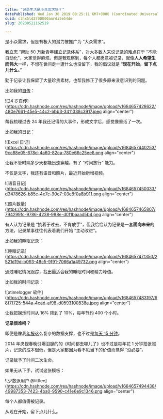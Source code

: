 ```yaml
---
title: "记录生活是小众需求吗？"
datePublished: Wed Jan 30 2019 08:25:11 GMT+0000 (Coordinated Universal Time)
cuid: clhx5ld2700000amrdi5e54de
slug: 20230521162519

---
```


是小众需求，但是有极大的潜力被推广为 “大众需求”。

我立志 “帮助 50 万新青年建立记录体系”，对大多数人来说记录的难点在于 “不能自动化”，大家觉得麻烦。但是我观察到，每个人都愿意被记录，就像**人人希望生而伟大**一样，不想在世间走一遭什么也没留下，我的倡议就是 “**现在开始，留下点儿什么。**”

勤于记录让我保留了大量珍贵素材，也帮我修正了很多原来没意识到的问题。

比如我的[自传](http://mp.weixin.qq.com/s?__biz=MzI3MzU5MDA1OQ==&mid=2247484633&idx=1&sn=4aada58de098175ab7a33f6f99d49401&chksm=eb21b69ddc563f8b4f61322a6cb756277c3c8fb780434189f6273798a9bdb42635f175b1dd1d&scene=21#wechat_redirect)：

![24 岁自传](https://cdn.hashnode.com/res/hashnode/image/upload/v1684657428622/480e7661-45e5-44c2-bbb3-3411338c3917.jpeg align="center")

帮我梳理过去 24 年我还记得的大事件，形成文字后，感觉像重活了一次。

比如我的日记：

![Excel 日记](https://cdn.hashnode.com/res/hashnode/image/upload/v1684657440253/9cc88e05-678d-4a60-82ca-780e66c25ee8.png align="center")

让我不管时隔多少天都能迅速穿越，有了 “时间旅行” 能力。

不仅是文字，我还有语音和照片，最近开始新增视频。

![语音日记](https://cdn.hashnode.com/res/hashnode/image/upload/v1684657450033/d3478626-b85c-4e7c-90c7-03e8f0a8b911.png align="center")

![照片数量](https://cdn.hashnode.com/res/hashnode/image/upload/v1684657465807/794299fc-9786-4238-988e-d0f1baaad5b4.png align="center")

有人认为记录是 “执着于过去，不肯放手”，但我恰恰认为记录是一套**面向未来**的方法，记录某事往往代表着我们开始 “主动改进”。

比如我的睡眠记录：

![睡眠记录](https://cdn.hashnode.com/res/hashnode/image/upload/v1684657471350/2521d19d-b093-48c5-9f91-7066a1a49732.png align="center")

通过睡眠情况跟踪，找出最适合我的睡眠时间和精力峰值。

比如我的时间记录：

![atimelogger 软件](https://cdn.hashnode.com/res/hashnode/image/upload/v1684657483197/68f7f725-544a-4cad-af98-d0593100838a.jpeg align="center")

让我把娱乐时间从 16% 降到了 10%，每年节约 400 个小时。

**记录很难吗？**

即便是像我[年报](http://mp.weixin.qq.com/s?__biz=MzI3MzU5MDA1OQ==&mid=2247484912&idx=1&sn=519ec99d5c06564d02b9376b5eb895bc&chksm=eb21b7b4dc563ea2f9152c31eda1f0de4013cc6970192cb5594da174349246c611349990f935&scene=21#wechat_redirect)这么复杂的数据支撑，也不过是[每天 15 分钟](http://mp.weixin.qq.com/s?__biz=MzI3MzU5MDA1OQ==&mid=2247485141&idx=1&sn=78ea70af72645dfd17f7d8fa7749c7b7&chksm=eb21b491dc563d87687a2423c12e6e10ad89d18e24fd4bb3b19b1aadfea23c303767526d553c&scene=21#wechat_redirect)。

2014 年央视春晚引爆泪腺的的《时间都去哪儿了》也不过是每年花 1 分钟拍张照片，记录的成本很低，但是大家都因为看不见当下的价值而觉得 “没必要”。

记录赋予了时间二次生命。

如果无从下手，试试这张模板：

![少数派用户 @littlee](https://cdn.hashnode.com/res/hashnode/image/upload/v1684657494438/49987353-7423-4ba0-9590-c41e6e9c1346.png align="center")

每个人都值得被记录。

从现在开始，留下点儿什么。
